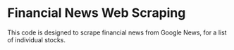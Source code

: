 # Financial News Web Scraping

This code is designed to scrape financial news from Google News, for a list of individual stocks. 
